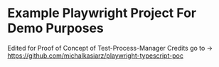 # Example Playwright Project For Demo Purposes

Edited for Proof of Concept of Test-Process-Manager
Credits go to -> https://github.com/michalkasiarz/playwright-typescript-poc